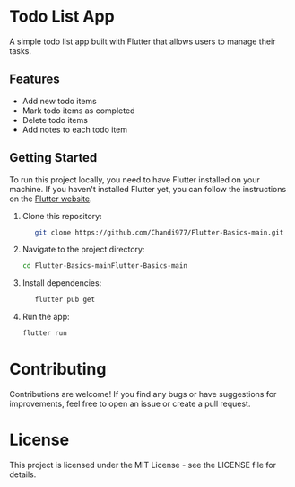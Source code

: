# Todo List App

A simple todo list app built with Flutter that allows users to manage their tasks.

## Features

- Add new todo items
- Mark todo items as completed
- Delete todo items
- Add notes to each todo item

## Getting Started

To run this project locally, you need to have Flutter installed on your machine. If you haven't installed Flutter yet, you can follow the instructions on the [Flutter website](https://flutter.dev/docs/get-started/install).

1. Clone this repository:

   ```bash
      git clone https://github.com/Chandi977/Flutter-Basics-main.git
   ```
2. Navigate to the project directory:

   ```bash
   cd Flutter-Basics-mainFlutter-Basics-main
   ```

3. Install dependencies:
   ```bash
      flutter pub get
   ```

4. Run the app:
   ```bash
   flutter run
   ```

# Contributing
Contributions are welcome! If you find any bugs or have suggestions for improvements, feel free to open an issue or create a pull request.

# License
This project is licensed under the MIT License - see the LICENSE file for details.
   
